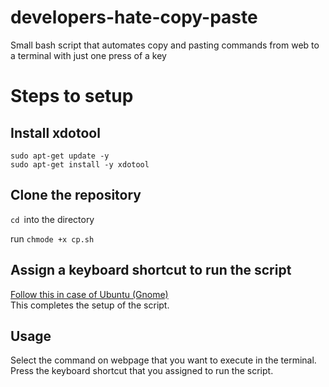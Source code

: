 # developers-hate-copy-paste
Small bash script that automates copy and pasting commands from web to a terminal with just one press of a key
# Steps to setup

## Install xdotool
``sudo apt-get update -y``<br>
``sudo apt-get install -y xdotool``

## Clone the repository
``cd ``into the directory<br>

run ``chmode +x cp.sh``<br>

## Assign a keyboard shortcut to run the script
[Follow this in case of Ubuntu (Gnome)](https://docs.fedoraproject.org/en-US/quick-docs/proc_setting-key-shortcut/)<br>
This completes the setup of the script.

## Usage
Select the command on webpage that you want to execute in the terminal. Press the keyboard shortcut that you assigned to run the script.








